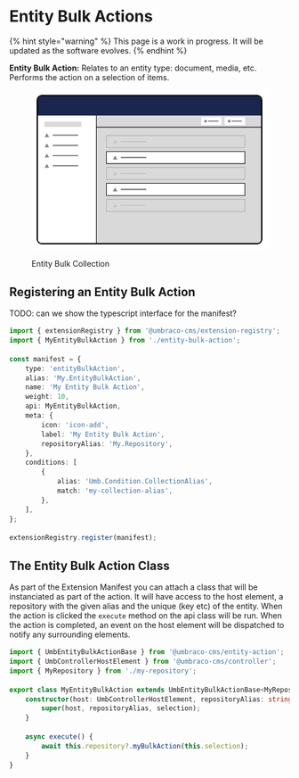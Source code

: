 # Entity Bulk Actions

{% hint style="warning" %}
This page is a work in progress. It will be updated as the software evolves.
{% endhint %}

**Entity Bulk Action:** Relates to an entity type: document, media, etc. Performs the action on a selection of items.

<figure><img src="../../../.gitbook/assets/entity-bulk-action-collection-menu.svg" alt=""><figcaption><p>Entity Bulk Collection</p></figcaption></figure>

## Registering an Entity Bulk Action <a href="#registering-an-entity-bulk-action" id="registering-an-entity-bulk-action"></a>

TODO: can we show the typescript interface for the manifest?

```typescript
import { extensionRegistry } from '@umbraco-cms/extension-registry';
import { MyEntityBulkAction } from './entity-bulk-action';

const manifest = {
	type: 'entityBulkAction',
	alias: 'My.EntityBulkAction',
	name: 'My Entity Bulk Action',
	weight: 10,
	api: MyEntityBulkAction,
	meta: {
		icon: 'icon-add',
		label: 'My Entity Bulk Action',
		repositoryAlias: 'My.Repository',
	},
	conditions: [
		{
			alias: 'Umb.Condition.CollectionAlias',
			match: 'my-collection-alias',
		},
	],
};

extensionRegistry.register(manifest);
```

## The Entity Bulk Action Class <a href="#the-entity-bulk-action-class" id="the-entity-bulk-action-class"></a>

As part of the Extension Manifest you can attach a class that will be instanciated as part of the action. It will have access to the host element, a repository with the given alias and the unique (key etc) of the entity. When the action is clicked the `execute` method on the api class will be run. When the action is completed, an event on the host element will be dispatched to notify any surrounding elements.

```typescript
import { UmbEntityBulkActionBase } from '@umbraco-cms/entity-action';
import { UmbControllerHostElement } from '@umbraco-cms/controller';
import { MyRepository } from './my-repository';

export class MyEntityBulkAction extends UmbEntityBulkActionBase<MyRepository> {
	constructor(host: UmbControllerHostElement, repositoryAlias: string, selection: Array<string>) {
		super(host, repositoryAlias, selection);
	}

	async execute() {
		await this.repository?.myBulkAction(this.selection);
	}
}
```

